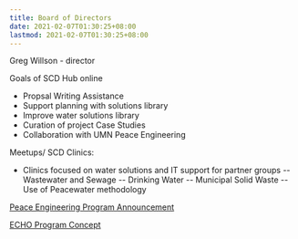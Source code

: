 ```yaml
---
title: Board of Directors
date: 2021-02-07T01:30:25+08:00
lastmod: 2021-02-07T01:30:25+08:00
---
```


Greg Willson - director


Goals of SCD Hub online

- Propsal Writing Assistance
- Support planning with solutions library
- Improve water solutions library
- Curation of project Case Studies
- Collaboration with UMN Peace Engineering

Meetups/ SCD Clinics:

- Clinics focused on water solutions and IT support for partner groups
-- Wastewater and Sewage
-- Drinking Water
-- Municipal Solid Waste
-- Use of Peacewater methodology

[Peace Engineering Program Announcement](http://news.unm.edu/news/peace-engineering-initiative-set-for-may-29)

[ECHO Program Concept]()

